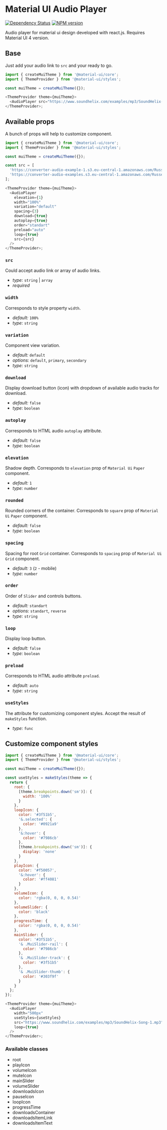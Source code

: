 # Material UI Audio Player

[![Dependency Status](https://img.shields.io/david/Werter12/material-ui-audio-player.svg?style=flat)](https://david-dm.org/jsdir/react-ladda)
[![NPM version](https://img.shields.io/npm/v/material-ui-audio-player.svg?style=flat)](https://www.npmjs.org/package/react-ladda)

Audio player for material ui design developed with react.js. Requires Material UI 4 version.

## Base

Just add your audio link to `src` and your ready to go.

```javascript
import { createMuiTheme } from '@material-ui/core';
import { ThemeProvider } from '@material-ui/styles';

const muiTheme = createMuiTheme({});

<ThemeProvider theme={muiTheme}>
  <AudioPlayer src="https://www.soundhelix.com/examples/mp3/SoundHelix-Song-1.mp3" />
</ThemeProvider>;
```

## Available props

A bunch of props will help to customize component.

```javascript
import { createMuiTheme } from '@material-ui/core';
import { ThemeProvider } from '@material-ui/styles';

const muiTheme = createMuiTheme({});

const src = [
  'https://converter-audio-example-1.s3.eu-central-1.amazonaws.com/Russell%2C%2BMale%2B-%2BEnglish%2C%2BAustralian+(1)+(online-audio-converter.com).wav',
  'https://converter-audio-examples.s3.eu-central-1.amazonaws.com/Russell%2C+Male+-+English%2C+Australian.mp3'
];

<ThemeProvider theme={muiTheme}>
  <AudioPlayer
    elevation={1}
    width="100%"
    variation="default"
    spacing={3}
    download={true}
    autoplay={true}
    order="standart"
    preload="auto"
    loop={true}
    src={src}
  />
</ThemeProvider>;
```

### `src`

Could accept audio link or array of audio links.

- _type:_ `string` | `array`
- _required_

### `width`

Corresponds to style property `width`.

- _default:_ `100%`
- _type:_ `string`

### `variation`

Component view variation.

- _default:_ `default`
- _options:_ `default`, `primary`, `secondary`
- _type:_ `string`

### `download`

Display download button (icon) with dropdown of available audio tracks for download.

- _default:_ `false`
- _type:_ `boolean`

### `autoplay`

Corresponds to HTML audio `autoplay` attribute.

- _default:_ `false`
- _type:_ `boolean`

### `elevation`

Shadow depth. Corresponds to `elevation` prop of `Material Ui` `Paper` component.

- _default:_ `1`
- _type:_ `number`

### `rounded`

Rounded corners of the container. Corresponds to `square` prop of `Material Ui` `Paper` component.

- _default:_ `false`
- _type:_ `boolean`

### `spacing`

Spacing for root `Grid` container. Corresponds to `spacing` prop of `Material Ui` `Grid` component.

- _default:_ `3` (`2` - mobile)
- _type:_ `number`

### `order`

Order of `Slider` and controls buttons.

- _default:_ `standart`
- _options:_ `standart`, `reverse`
- _type:_ `string`

### `loop`

Display loop button.

- _default:_ `false`
- _type:_ `boolean`

### `preload`

Corresponds to HTML audio attribute `preload`.

- _default:_ `auto`
- _type:_ `string`

### `useStyles`

The attribute for customizing component styles. Accept the result of
`makeStyles` function.

- _type:_ `func`

## Customize component styles

```javascript
import { createMuiTheme } from '@material-ui/core';
import { ThemeProvider } from '@material-ui/styles';

const muiTheme = createMuiTheme({});

const useStyles = makeStyles(theme => {
  return {
    root: {
      [theme.breakpoints.down('sm')]: {
        width: '100%'
      }
    },
    loopIcon: {
      color: '#3f51b5',
      '&.selected': {
        color: '#0921a9'
      },
      '&:hover': {
        color: '#7986cb'
      },
      [theme.breakpoints.down('sm')]: {
        display: 'none'
      }
    },
    playIcon: {
      color: '#f50057',
      '&:hover': {
        color: '#ff4081'
      }
    },
    volumeIcon: {
      color: 'rgba(0, 0, 0, 0.54)'
    },
    volumeSlider: {
      color: 'black'
    },
    progressTime: {
      color: 'rgba(0, 0, 0, 0.54)'
    },
    mainSlider: {
      color: '#3f51b5',
      '& .MuiSlider-rail': {
        color: '#7986cb'
      },
      '& .MuiSlider-track': {
        color: '#3f51b5'
      },
      '& .MuiSlider-thumb': {
        color: '#303f9f'
      }
    }
  };
});

<ThemeProvider theme={muiTheme}>
  <AudioPlayer
    width="500px"
    useStyles={useStyles}
    src="https://www.soundhelix.com/examples/mp3/SoundHelix-Song-1.mp3"
    loop={true}
  />
</ThemeProvider>;
```

### Available classes

- root
- playIcon
- volumeIcon
- muteIcon
- mainSlider
- volumeSlider
- downloadsIcon
- pauseIcon
- loopIcon
- progressTime
- downloadsContainer
- downloadsItemLink
- downloadsItemText
